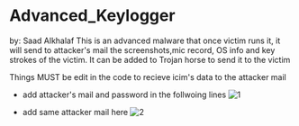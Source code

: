 # Advanced_Keylogger

by: Saad Alkhalaf
This is an advanced malware that once victim runs it, it will send to attacker's mail the screenshots,mic record, OS info and key strokes of the victim. It can be added to Trojan horse to send it to the victim


Things MUST be edit in the code to recieve icim's data to the attacker mail

- add attacker's mail and password in the follwoing lines
![1](https://user-images.githubusercontent.com/46872541/163645697-ed66034c-0980-466b-b563-5af69bbcc5e6.png)

- add same attacker mail here
![2](https://user-images.githubusercontent.com/46872541/163645837-f9994ded-73a4-4f30-b7b6-7ae2639ec6b2.png)

